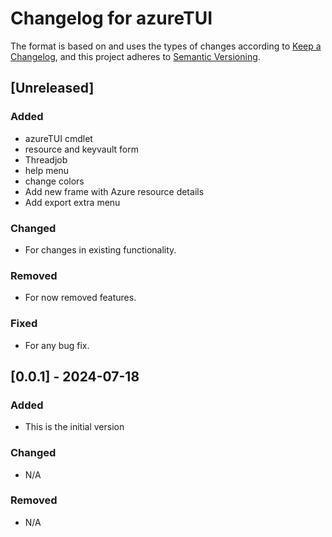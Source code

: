 # Changelog for azureTUI

The format is based on and uses the types of changes according to [Keep a Changelog](https://keepachangelog.com/en/1.0.0/),
and this project adheres to [Semantic Versioning](https://semver.org/spec/v2.0.0.html).

## [Unreleased]

### Added

- azureTUI cmdlet
- resource and keyvault form
- Threadjob
- help menu
- change colors
- Add new frame with Azure resource details
- Add export extra menu

### Changed

- For changes in existing functionality.

### Removed

- For now removed features.

### Fixed

- For any bug fix.

## [0.0.1] - 2024-07-18

### Added

- This is the initial version

### Changed

- N/A

### Removed

- N/A


